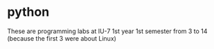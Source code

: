 # python
These are programming labs at IU-7 1st year 1st semester from 3 to 14 (because the first 3 were about Linux)
